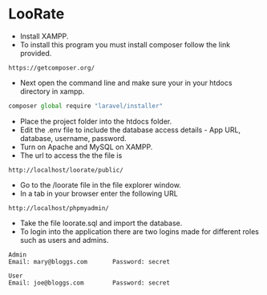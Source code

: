 # LooRate
- Install XAMPP.
- To install this program you must install composer follow the link provided.
```
https://getcomposer.org/
```
- Next open the command line and make sure your in your htdocs directory in xampp.
```js
composer global require "laravel/installer"
```
- Place the project folder into the htdocs folder.
- Edit the .env file to include the database access details - App URL, database, username, password.
- Turn on Apache and MySQL on XAMPP.
- The url to access the the file is
```
http://localhost/loorate/public/
```
- Go to the /loorate file in the file explorer window.
- In a tab in your browser enter the following URL
```
http://localhost/phpmyadmin/
```
- Take the file loorate.sql and import the database.
- To login into the application there are two logins made for different roles such as users and admins.
```
Admin
Email: mary@bloggs.com       Password: secret

User
Email: joe@bloggs.com        Password: secret
```
